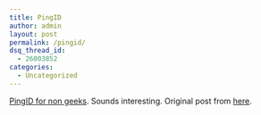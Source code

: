 ```yaml
---
title: PingID
author: admin
layout: post
permalink: /pingid/
dsq_thread_id:
  - 26003852
categories:
  - Uncategorized
---
```

[PingID for non geeks][1]. Sounds interesting. Original post from [here][2].

 [1]: http://radio.weblogs.com/0001114/stories/2002/04/25/pingidForNonGeeks.html "PingID for non geeks"
 [2]: http://myst-technology.com/mysmartchannels/public/item/889?itemLink=open